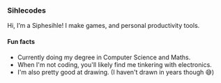 ### Sihlecodes

Hi, I’m a Siphesihle! I make games, and personal productivity tools.

#### Fun facts
* Currently doing my degree in Computer Science and Maths.
* When I'm not coding, you'll likely find me tinkering with electronics.
* I'm also pretty good at drawing. (I haven't drawn in years though :sweat_smile:)

<!---
sihlecodes/sihlecodes is a ✨ special ✨ repository because its `README.md` (this file) appears on your GitHub profile.
You can click the Preview link to take a look at your changes.
--->
